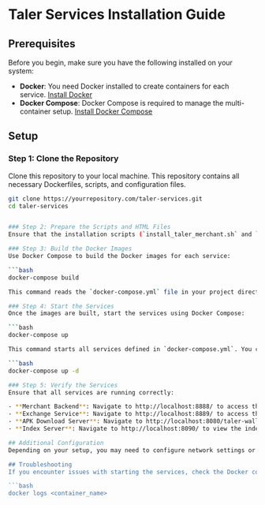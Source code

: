 # Taler Services Installation Guide

## Prerequisites
Before you begin, make sure you have the following installed on your system:

- **Docker**: You need Docker installed to create containers for each service. [Install Docker](https://docs.docker.com/get-docker/)
- **Docker Compose**: Docker Compose is required to manage the multi-container setup. [Install Docker Compose](https://docs.docker.com/compose/install/)

## Setup

### Step 1: Clone the Repository
Clone this repository to your local machine. This repository contains all necessary Dockerfiles, scripts, and configuration files.

```bash
git clone https://yourrepository.com/taler-services.git
cd taler-services


### Step 2: Prepare the Scripts and HTML Files
Ensure that the installation scripts (`install_taler_merchant.sh` and `install_taler_exchange.sh`) and the `index.html` file for the Index Server are present in the project directory. Update these files as necessary to suit your configuration needs.

### Step 3: Build the Docker Images
Use Docker Compose to build the Docker images for each service:

```bash
docker-compose build

This command reads the `docker-compose.yml` file in your project directory and builds Docker images for the merchant, exchange, APK server, and index server.

### Step 4: Start the Services
Once the images are built, start the services using Docker Compose:

```bash
docker-compose up

This command starts all services defined in `docker-compose.yml`. You can add `-d` to run them in the background:

```bash
docker-compose up -d

### Step 5: Verify the Services
Ensure that all services are running correctly:

- **Merchant Backend**: Navigate to http://localhost:8888/ to access the Taler Merchant backend.
- **Exchange Service**: Navigate to http://localhost:8889/ to access the Taler Exchange service.
- **APK Download Server**: Navigate to http://localhost:8080/taler-wallet.apk to download the Taler Wallet APK.
- **Index Server**: Navigate to http://localhost:8090/ to view the index page linking to all services.

## Additional Configuration
Depending on your setup, you may need to configure network settings or adjust port numbers in the `docker-compose.yml` file to match your environment's requirements. Ensure all URLs and paths referenced in the Dockerfiles and scripts accurately reflect your directory structure and network configuration.

## Troubleshooting
If you encounter issues with starting the services, check the Docker container logs for any errors:

```bash
docker logs <container_name>
